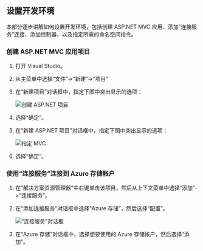 ## 设置开发环境

本部分逐步讲解如何设置开发环境，包括创建 ASP.NET MVC 应用、添加“连接服务”连接、添加控制器，以及指定所需的命名空间指令。

### 创建 ASP.NET MVC 应用项目

1. 打开 Visual Studio。

1. 从主菜单中选择“文件”->“新建”->“项目”

1. 在“新建项目”对话框中，指定下图中突出显示的选项：

    ![创建 ASP.NET 项目](./media/vs-storage-aspnet-getting-started-setup-dev-env/vs-storage-aspnet-getting-started-setup-dev-env-1.png)  

1. 选择“确定”。

1. 在“新建 ASP.NET 项目”对话框中，指定下图中突出显示的选项：

    ![指定 MVC](./media/vs-storage-aspnet-getting-started-setup-dev-env/vs-storage-aspnet-getting-started-setup-dev-env-2.png)  

1. 选择“确定”。

### 使用“连接服务”连接到 Azure 存储帐户

1. 在“解决方案资源管理器”中右键单击该项目，然后从上下文菜单中选择“添加”->“连接服务”。

1. 在“添加连接服务”对话框中选择“Azure 存储”，然后选择“配置”。

    ![“连接服务”对话框](./media/vs-storage-aspnet-getting-started-setup-dev-env/vs-storage-aspnet-getting-started-setup-dev-env-3.png)  

1. 在“Azure 存储”对话框中，选择想要使用的 Azure 存储帐户，然后选择“添加”。

<!---HONumber=Mooncake_1226_2016-->